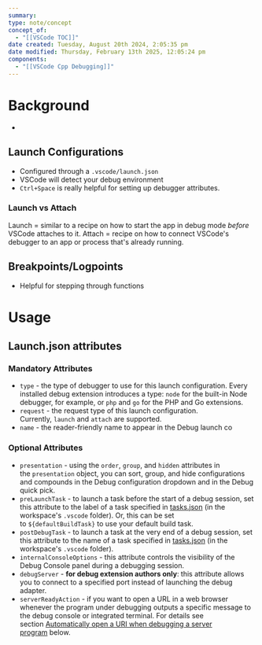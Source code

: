 ```yaml
---
summary: 
type: note/concept
concept_of:
  - "[[VSCode TOC]]"
date created: Tuesday, August 20th 2024, 2:05:35 pm
date modified: Thursday, February 13th 2025, 12:05:24 pm
components:
  - "[[VSCode Cpp Debugging]]"
---
```

# Background
- 

## Launch Configurations
- Configured through a `.vscode/launch.json`
- VSCode will detect your debug environment
- `Ctrl+Space` is really helpful for setting up debugger attributes. 

### Launch vs Attach
Launch = similar to a recipe on how to start the app in debug mode *before* VSCode attaches to it.
Attach = recipe on how to connect VSCode's debugger to an app or process that's already running.

## Breakpoints/Logpoints
- Helpful for stepping through functions

# Usage
## Launch.json attributes
### Mandatory Attributes
- `type` - the type of debugger to use for this launch configuration. Every installed debug extension introduces a type: `node` for the built-in Node debugger, for example, or `php` and `go` for the PHP and Go extensions.
- `request` - the request type of this launch configuration. Currently, `launch` and `attach` are supported.
- `name` - the reader-friendly name to appear in the Debug launch co

### Optional Attributes
- `presentation` - using the `order`, `group`, and `hidden` attributes in the `presentation` object, you can sort, group, and hide configurations and compounds in the Debug configuration dropdown and in the Debug quick pick.
- `preLaunchTask` - to launch a task before the start of a debug session, set this attribute to the label of a task specified in [tasks.json](https://code.visualstudio.com/docs/editor/tasks) (in the workspace's `.vscode` folder). Or, this can be set to `${defaultBuildTask}` to use your default build task.
- `postDebugTask` - to launch a task at the very end of a debug session, set this attribute to the name of a task specified in [tasks.json](https://code.visualstudio.com/docs/editor/tasks) (in the workspace's `.vscode` folder).
- `internalConsoleOptions` - this attribute controls the visibility of the Debug Console panel during a debugging session.
- `debugServer` - **for debug extension authors only**: this attribute allows you to connect to a specified port instead of launching the debug adapter.
- `serverReadyAction` - if you want to open a URL in a web browser whenever the program under debugging outputs a specific message to the debug console or integrated terminal. For details see section [Automatically open a URI when debugging a server program](https://code.visualstudio.com/docs/editor/debugging#_automatically-open-a-uri-when-debugging-a-server-program) below.